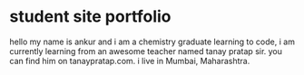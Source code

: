 # student site portfolio


hello my name is ankur and i am a chemistry graduate learning to code, i am currently learning from an awesome teacher named tanay pratap sir. you can find him on tanaypratap.com. i live in Mumbai, Maharashtra.
